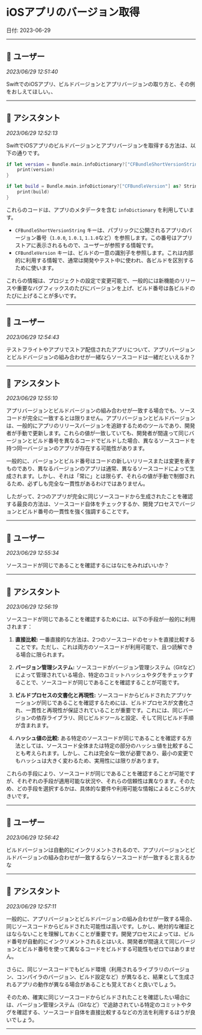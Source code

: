 # iOSアプリのバージョン取得

日付: 2023-06-29

---

## 👤 ユーザー
*2023/06/29 12:51:40*

SwiftでのiOSアプリ、ビルドバージョンとアプリバージョンの取り方と、その例をおしえてほしい。、

---

## 🤖 アシスタント
*2023/06/29 12:52:13*

SwiftでiOSアプリのビルドバージョンとアプリバージョンを取得する方法は、以下の通りです。

```swift
if let version = Bundle.main.infoDictionary?["CFBundleShortVersionString"] as? String {
    print(version)
}

if let build = Bundle.main.infoDictionary?["CFBundleVersion"] as? String {
    print(build)
}
```

これらのコードは、アプリのメタデータを含む `infoDictionary` を利用しています。

- `CFBundleShortVersionString` キーは、パブリックに公開されるアプリのバージョン番号（`1.0.0`, `1.0.1`, `1.1.0`など）を参照します。この番号はアプリストアに表示されるもので、ユーザーが参照する情報です。
- `CFBundleVersion` キーは、ビルドの一意の識別子を参照します。これは内部的に利用する情報で、通常は開発やテスト中に使われ、各ビルドを区別するために使います。

これらの情報は、プロジェクトの設定で変更可能で、一般的には新機能のリリースや重要なバグフィックスのたびにバージョンを上げ、ビルド番号は各ビルドのたびに上げることが多いです。

---

## 👤 ユーザー
*2023/06/29 12:54:43*

テストフライトやアプリでストア配信されたアプリについて、アプリバージョンとビルドバージョンの組み合わせが一緒ならソースコードは一緒だといえるか？

---

## 🤖 アシスタント
*2023/06/29 12:55:10*

アプリバージョンとビルドバージョンの組み合わせが一致する場合でも、ソースコードが完全に一致するとは限りません。アプリバージョンとビルドバージョンは、一般的にアプリのリリースバージョンを追跡するためのツールであり、開発者が手動で更新します。これらの値が一致していても、開発者が間違って同じバージョンとビルド番号を異なるコードでビルドした場合、異なるソースコードを持つ同一バージョンのアプリが存在する可能性があります。

一般的に、バージョンとビルド番号はコードの新しいリリースまたは変更を表すものであり、異なるバージョンのアプリは通常、異なるソースコードによって生成されます。しかし、それは「常に」とは限らず、それらの値が手動で制御されるため、必ずしも完全な一貫性があるわけではありません。

したがって、2つのアプリが完全に同じソースコードから生成されたことを確認する最良の方法は、ソースコード自体をチェックするか、開発プロセスでバージョンとビルド番号の一貫性を強く強調することです。

---

## 👤 ユーザー
*2023/06/29 12:55:34*

ソースコードが同じであることを確認するにはなにをみればいいか？

---

## 🤖 アシスタント
*2023/06/29 12:56:19*

ソースコードが同じであることを確認するためには、以下の手段が一般的に利用されます：

1. **直接比較:** 一番直接的な方法は、2つのソースコードのセットを直接比較することです。ただし、これは両方のソースコードが利用可能で、且つ読解できる場合に限られます。

2. **バージョン管理システム:** ソースコードがバージョン管理システム（Gitなど）によって管理されている場合、特定のコミットハッシュやタグをチェックすることで、ソースコードが同じであることを確認することが可能です。

3. **ビルドプロセスの文書化と再現性:** ソースコードからビルドされたアプリケーションが同じであることを確認するためには、ビルドプロセスが文書化され、一貫性と再現性が保証されていることが重要です。これには、同じバージョンの依存ライブラリ、同じビルドツールと設定、そして同じビルド手順が含まれます。

4. **ハッシュ値の比較:** ある特定のソースコードが同じであることを確認する方法としては、ソースコード全体または特定の部分のハッシュ値を比較することも考えられます。しかし、これは完全な一致が必要であり、最小の変更でもハッシュは大きく変わるため、実用性には限りがあります。

これらの手段により、ソースコードが同じであることを確認することが可能ですが、それぞれの手段が適用可能な状況や、それらの信頼性は異なります。そのため、どの手段を選択するかは、具体的な要件や利用可能な情報によるところが大きいです。

---

## 👤 ユーザー
*2023/06/29 12:56:42*

ビルドバージョンは自動的にインクリメントされるので、アプリバージョンとビルドバージョンの組み合わせが一致するならソースコードが一致すると言えるかな

---

## 🤖 アシスタント
*2023/06/29 12:57:11*

一般的に、アプリバージョンとビルドバージョンの組み合わせが一致する場合、同じソースコードからビルドされた可能性は高いです。しかし、絶対的な確証とはならないことを理解しておくことが重要です。開発プロセスによっては、ビルド番号が自動的にインクリメントされるとはいえ、開発者が間違えて同じバージョンとビルド番号を使って異なるコードをビルドする可能性もゼロではありません。

さらに、同じソースコードでもビルド環境（利用されるライブラリのバージョン、コンパイラのバージョン、ビルド設定など）が異なると、結果として生成されるアプリの動作が異なる場合があることも覚えておくと良いでしょう。

そのため、確実に同じソースコードからビルドされたことを確認したい場合には、バージョン管理システム（Gitなど）で追跡されている特定のコミットやタグを確認する、ソースコード自体を直接比較するなどの方法を利用するほうが良いでしょう。

---
